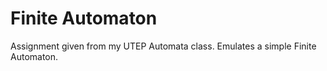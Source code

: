 # Finite Automaton

Assignment given from my UTEP Automata class. Emulates a simple Finite Automaton.
